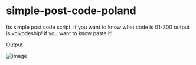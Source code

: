 # simple-post-code-poland
Its simple post code script. if you want to know what code is 01-300 output is voivodeship! if you want to know paste it!

Output

![image](https://user-images.githubusercontent.com/88287407/180623293-10af124a-e034-437d-95b3-41baf0fb14c0.png)
